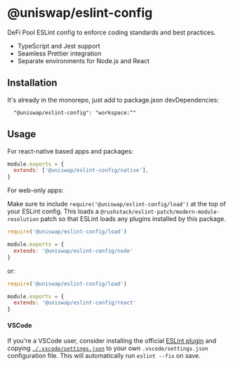 # @uniswap/eslint-config

DeFi Pool ESLint config to enforce coding standards and best practices.

- TypeScript and Jest support
- Seamless Prettier integration
- Separate environments for Node.js and React

## Installation

It's already in the monorepo, just add to package.json devDependencies:

```
  "@uniswap/eslint-config": "workspace:^"
```

## Usage

For react-native based apps and packages:

```js
module.exports = {
  extends: ['@uniswap/eslint-config/native'],
}
```

For web-only apps:

Make sure to include `require('@uniswap/eslint-config/load')` at the top of your ESLint config. This loads a `@rushstack/eslint-patch/modern-module-resolution` patch so that ESLint loads any plugins installed by this package. 

```js
require('@uniswap/eslint-config/load')

module.exports = {
  extends: '@uniswap/eslint-config/node'
}
```

or:

```js
require('@uniswap/eslint-config/load')

module.exports = {
  extends: '@uniswap/eslint-config/react'
}
```

#### VSCode

If you're a VSCode user, consider installing the official [ESLint plugin](https://marketplace.visualstudio.com/items?itemName=dbaeumer.vscode-eslint) and copying [`./.vscode/settings.json`](.vscode/settings.json#L1-L6) to your own `.vscode/settings.json` configuration file. This will automatically run `eslint --fix` on save.
